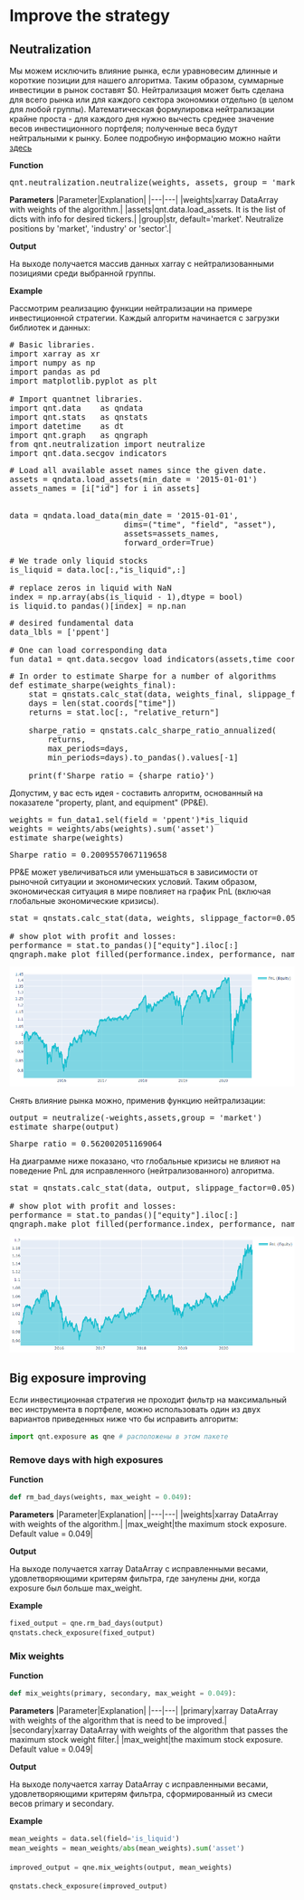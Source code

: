 # Improve the strategy

## Neutralization

Мы можем исключить влияние рынка, если уравновесим длинные и короткие позиции для нашего алгоритма. Таким образом, суммарные инвестиции в рынок составят $0. Нейтрализация может быть сделана для всего рынка или для каждого сектора экономики отдельно (в целом для любой группы). Математическая формулировка нейтрализации крайне проста - для каждого дня нужно вычесть среднее значение весов инвестиционного портфеля; полученные веса будут нейтральными к рынку. Более подробную информацию можно найти [здесь](https://quantnet.ai/documentation/en/improve/neutralization.html)

**Function**
<pre lang="python">
qnt.neutralization.neutralize(weights, assets, group = 'market')
</pre>

**Parameters**
|Parameter|Explanation|
|---|---|
|weights|xarray DataArray with weights of the algorithm.|
|assets|qnt.data.load_assets. It is the list of dicts with info for desired tickers.|
|group|str, default='market'. Neutralize positions by 'market', 'industry' or 'sector'.|

**Output**

На выходе получается массив данных xarray с нейтрализованными позициями среди выбранной группы.

**Example**

Рассмотрим реализацию функции нейтрализации на примере инвестиционной стратегии. Каждый алгоритм начинается с загрузки библиотек и данных:

<pre lang="python">
# Basic libraries.
import xarray as xr
import numpy as np
import pandas as pd
import matplotlib.pyplot as plt

# Import quantnet libraries.
import qnt.data    as qndata
import qnt.stats   as qnstats
import datetime    as dt
import qnt.graph   as qngraph
from qnt.neutralization import neutralize
import qnt.data.secgov_indicators
</pre>


<pre lang="python">
# Load all available asset names since the given date.
assets = qndata.load_assets(min_date = '2015-01-01')
assets_names = [i["id"] for i in assets]


data = qndata.load_data(min_date = '2015-01-01',
                        dims=("time", "field", "asset"),
                        assets=assets_names,
                        forward_order=True)

# We trade only liquid stocks
is_liquid = data.loc[:,"is_liquid",:]

# replace zeros in liquid with NaN
index = np.array(abs(is_liquid - 1),dtype = bool)
is_liquid.to_pandas()[index] = np.nan
</pre>

<pre lang="python">
# desired fundamental data
data_lbls = ['ppent']

# One can load corresponding data
fun_data1 = qnt.data.secgov_load_indicators(assets,time_coord = data.time, standard_indicators = data_lbls)
</pre>

<pre lang="python">
# In order to estimate Sharpe for a number of algorithms
def estimate_sharpe(weights_final):
    stat = qnstats.calc_stat(data, weights_final, slippage_factor=0.05)
    days = len(stat.coords["time"])
    returns = stat.loc[:, "relative_return"]

    sharpe_ratio = qnstats.calc_sharpe_ratio_annualized(
        returns,
        max_periods=days,
        min_periods=days).to_pandas().values[-1]

    print(f'Sharpe ratio = {sharpe_ratio}')
</pre>

Допустим, у вас есть идея - составить алгоритм, основанный на показателе "property, plant, and equipment" (PP&E).


<pre lang="python">
weights = fun_data1.sel(field = 'ppent')*is_liquid
weights = weights/abs(weights).sum('asset')
estimate_sharpe(weights)
</pre>

<pre>
Sharpe ratio = 0.2009557067119658
</pre>

PP&E может увеличиваться или уменьшаться в зависимости от рыночной ситуации и экономических условий. Таким образом, экономическая ситуация в мире повлияет на график PnL (включая глобальные экономические кризисы).

<pre lang="python">
stat = qnstats.calc_stat(data, weights, slippage_factor=0.05)

# show plot with profit and losses:
performance = stat.to_pandas()["equity"].iloc[:]
qngraph.make_plot_filled(performance.index, performance, name="PnL (Equity)", type="log")
</pre>

![](pnl_neut_init.PNG)

Снять влияние рынка можно, применив функцию нейтрализации:

<pre lang="python">
output = neutralize(-weights,assets,group = 'market')
estimate_sharpe(output)
</pre>

<pre>
Sharpe ratio = 0.562002051169064
</pre>

На диаграмме ниже показано, что глобальные кризисы не влияют на поведение PnL для исправленного (нейтрализованного) алгоритма.

<pre lang="python">
stat = qnstats.calc_stat(data, output, slippage_factor=0.05)

# show plot with profit and losses:
performance = stat.to_pandas()["equity"].iloc[:]
qngraph.make_plot_filled(performance.index, performance, name="PnL (Equity)", type="log")
</pre>

![](pnl_neut_after.PNG)


## Big exposure improving

Если инвестиционная стратегия не проходит фильтр на максимальный вес инструмента в портфеле, 
можно использовать один из двух вариантов приведенных ниже что бы исправить алгоритм:

```python
import qnt.exposure as qne # расположены в этом пакете
```

### Remove days with high exposures

**Function**
```python
def rm_bad_days(weights, max_weight = 0.049):
```

**Parameters**
|Parameter|Explanation|
|---|---|
|weights|xarray DataArray with weights of the algorithm.|
|max_weight|the maximum stock exposure. Default value  = 0.049|

**Output**

На выходе получается xarray DataArray с исправленными весами, удовлетворяющими критерям фильтра, 
где занулены дни, когда exposure был больше max_weight.

**Example**

```python
fixed_output = qne.rm_bad_days(output)
qnstats.check_exposure(fixed_output)
```


### Mix weights

**Function**
```python
def mix_weights(primary, secondary, max_weight = 0.049):
```

**Parameters**
|Parameter|Explanation|
|---|---|
|primary|xarray DataArray with weights of the algorithm that is need to be improved.|
|secondary|xarray DataArray with weights of the algorithm that passes the maximum stock weight filter.|
|max_weight|the maximum stock exposure. Default value  = 0.049|

**Output**

На выходе получается xarray DataArray с исправленными весами, удовлетворяющими критерям фильтра,
сформированный из смеси весов primary и secondary. 

**Example**

```python 
mean_weights = data.sel(field='is_liquid')
mean_weights = mean_weights/abs(mean_weights).sum('asset')

improved_output = qne.mix_weights(output, mean_weights)

qnstats.check_exposure(improved_output)
```